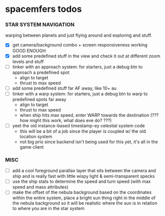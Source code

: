 # spacemfers todos

### STAR SYSTEM NAVIGATION

warping between planets and just flying around and exploring and stuff.

- [x] get camera/background combo + screen responsiveness working GOOD ENOUGH
- [x] add some predefined stuff in the view and check it out at different zoom levels and stuff
- [ ] tinker with an approach system: for starters, just a debug btn to approach a predefined spot
  - align to target
  - thrust to max speed
- [ ] add some predefined stuff far AF away, like 10+ au
- [ ] tinker with a warp system: for starters, just a debug btn to warp to predefined spots far away
  - align to target
  - thrust to max speed
  - when ship hits max speed, enter WARP towards the destination (??? how might this work, what does eve do? ???)
- [ ] yeet the old instance-based timestamp-ey celestial system code
  - this will be a bit of a job since the player is coupled w/ the old location system
  - not big prio since backend isn't being used for this yet, it's all in the game client

### MISC

- [ ] add a cool foreground parallax layer that sits between the camera and ship and is really fast with little wispy light & semi-transparent specks
- [ ] use the ship stats to determine the speed and turn speed (with max speed and mass attributes)
- [ ] make the offset of the nebula background based on the coordinates within the entire system, place a bright sun thing right in the middle of the nebula background so it will be realistic where the sun is in relation to where you are in the star system
